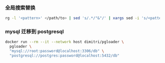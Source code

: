 ### 全局搜索替换

```bash
rg -l '<pattern>' </path/to> | sed 's/.*/"&"/' | xargs sed -i 's/<pattern>/<replacement>/g'
```

### mysql 迁移到 postgresql

```bash
docker run --rm --it --network host dimitri/pgloader \
  pgloader \
  "mysql://root:password@localhost:3306/db" \
  "postgresql://postgres:password@localhost:5432/db"
```
